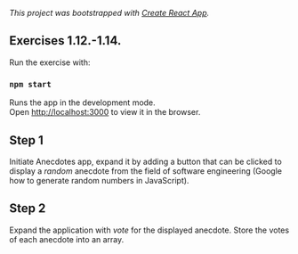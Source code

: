 _This project was bootstrapped with [Create React App](https://github.com/facebook/create-react-app)._

## Exercises 1.12.-1.14.

Run the exercise with:

### `npm start`

Runs the app in the development mode.<br />
Open [http://localhost:3000](http://localhost:3000) to view it in the browser.

## Step 1

Initiate Anecdotes app, expand it by adding a button that can be clicked to display a _random_ anecdote from the field of software engineering (Google how to generate random numbers in JavaScript).

## Step 2

Expand the application with _vote_ for the displayed anecdote. Store the votes of each anecdote into an array.
